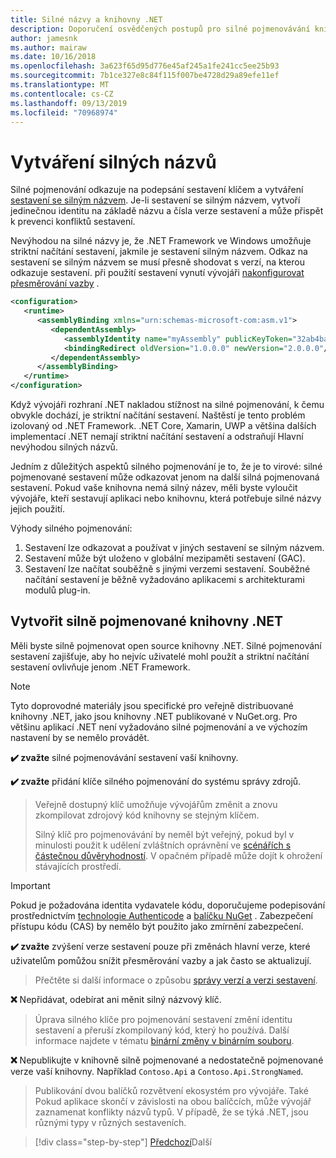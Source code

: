 ```yaml
---
title: Silné názvy a knihovny .NET
description: Doporučení osvědčených postupů pro silné pojmenovávání knihoven .NET.
author: jamesnk
ms.author: mairaw
ms.date: 10/16/2018
ms.openlocfilehash: 3a623f65d95d776e45af245a1fe241cc5ee25b93
ms.sourcegitcommit: 7b1ce327e8c84f115f007be4728d29a89efe11ef
ms.translationtype: MT
ms.contentlocale: cs-CZ
ms.lasthandoff: 09/13/2019
ms.locfileid: "70968974"
---
```

# <a name="strong-naming"></a>Vytváření silných názvů

Silné pojmenování odkazuje na podepsání sestavení klíčem a vytváření [sestavení se silným názvem](../assembly/strong-named.md). Je-li sestavení se silným názvem, vytvoří jedinečnou identitu na základě názvu a čísla verze sestavení a může přispět k prevenci konfliktů sestavení.

Nevýhodou na silné názvy je, že .NET Framework ve Windows umožňuje striktní načítání sestavení, jakmile je sestavení silným názvem. Odkaz na sestavení se silným názvem se musí přesně shodovat s verzí, na kterou odkazuje sestavení. při použití sestavení vynutí vývojáři [nakonfigurovat přesměrování vazby](../../framework/configure-apps/redirect-assembly-versions.md) .

```xml
<configuration>
   <runtime>
      <assemblyBinding xmlns="urn:schemas-microsoft-com:asm.v1">
         <dependentAssembly>
            <assemblyIdentity name="myAssembly" publicKeyToken="32ab4ba45e0a69a1" culture="neutral" />
            <bindingRedirect oldVersion="1.0.0.0" newVersion="2.0.0.0"/>
         </dependentAssembly>
      </assemblyBinding>
   </runtime>
</configuration>
```

Když vývojáři rozhraní .NET nakladou stížnost na silné pojmenování, k čemu obvykle dochází, je striktní načítání sestavení. Naštěstí je tento problém izolovaný od .NET Framework. .NET Core, Xamarin, UWP a většina dalších implementací .NET nemají striktní načítání sestavení a odstraňují Hlavní nevýhodou silných názvů.

Jedním z důležitých aspektů silného pojmenování je to, že je to virové: silné pojmenované sestavení může odkazovat jenom na další silná pojmenovaná sestavení. Pokud vaše knihovna nemá silný název, měli byste vyloučit vývojáře, kteří sestavují aplikaci nebo knihovnu, která potřebuje silné názvy jejich použití.

Výhody silného pojmenování:

1. Sestavení lze odkazovat a používat v jiných sestavení se silným názvem.
2. Sestavení může být uloženo v globální mezipaměti sestavení (GAC).
3. Sestavení lze načítat souběžně s jinými verzemi sestavení. Souběžné načítání sestavení je běžně vyžadováno aplikacemi s architekturami modulů plug-in.

## <a name="create-strong-named-net-libraries"></a>Vytvořit silně pojmenované knihovny .NET

Měli byste silně pojmenovat open source knihovny .NET. Silné pojmenování sestavení zajišťuje, aby ho nejvíc uživatelé mohl použít a striktní načítání sestavení ovlivňuje jenom .NET Framework.

> [!NOTE]
> Tyto doprovodné materiály jsou specifické pro veřejně distribuované knihovny .NET, jako jsou knihovny .NET publikované v NuGet.org. Pro většinu aplikací .NET není vyžadováno silné pojmenování a ve výchozím nastavení by se nemělo provádět.

**✔️ zvažte** silné pojmenovávání sestavení vaší knihovny.

**✔️ zvažte** přidání klíče silného pojmenování do systému správy zdrojů.

> Veřejně dostupný klíč umožňuje vývojářům změnit a znovu zkompilovat zdrojový kód knihovny se stejným klíčem.
> 
> Silný klíč pro pojmenovávání by neměl být veřejný, pokud byl v minulosti použit k udělení zvláštních oprávnění ve [scénářích s částečnou důvěryhodností](/dotnet/framework/misc/using-libraries-from-partially-trusted-code). V opačném případě může dojít k ohrožení stávajících prostředí.

> [!IMPORTANT]
> Pokud je požadována identita vydavatele kódu, doporučujeme podepisování prostřednictvím [technologie Authenticode](/windows-hardware/drivers/install/authenticode) a [balíčku NuGet](/nuget/create-packages/sign-a-package) . Zabezpečení přístupu kódu (CAS) by nemělo být použito jako zmírnění zabezpečení.

**✔️ zvažte** zvýšení verze sestavení pouze při změnách hlavní verze, které uživatelům pomůžou snížit přesměrování vazby a jak často se aktualizují.

> Přečtěte si další informace o způsobu [správy verzí a verzi sestavení](./versioning.md#assembly-version).

**❌** Nepřidávat, odebírat ani měnit silný názvový klíč.

> Úprava silného klíče pro pojmenování sestavení změní identitu sestavení a přeruší zkompilovaný kód, který ho používá. Další informace najdete v tématu [binární změny v binárním souboru](./breaking-changes.md#binary-breaking-change).

**❌** Nepublikujte v knihovně silně pojmenované a nedostatečně pojmenované verze vaší knihovny. Například `Contoso.Api` a `Contoso.Api.StrongNamed`.

> Publikování dvou balíčků rozvětvení ekosystém pro vývojáře. Také Pokud aplikace skončí v závislosti na obou balíčcích, může vývojář zaznamenat konflikty názvů typů. V případě, že se týká .NET, jsou různými typy v různých sestaveních.

>[!div class="step-by-step"]
>[Předchozí](cross-platform-targeting.md)Další
>[](nuget.md)
